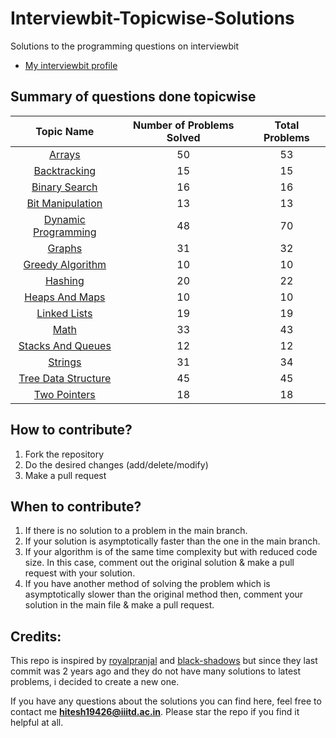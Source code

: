 # Interviewbit-Topicwise-Solutions
Solutions to the programming questions on interviewbit
* [My interviewbit profile](https://www.interviewbit.com/profile/hitesh-garg_681)

## Summary of questions done topicwise
| Topic Name| Number of Problems Solved| Total Problems
|  :--------: |  :--------: | :--------: |
| [Arrays](https://github.com/hitesh19426/Interviewbit-Topicwise-Solutions/tree/main/Arrays)| 50| 53 
| [Backtracking](https://github.com/hitesh19426/Interviewbit-Topicwise-Solutions/tree/main/Backtracking)| 15| 15
| [Binary Search](https://github.com/hitesh19426/Interviewbit-Topicwise-Solutions/tree/main/Binary%20Search)| 16| 16 
| [Bit Manipulation](https://github.com/hitesh19426/Interviewbit-Topicwise-Solutions/tree/main/Bit%20Manupulation)| 13| 13
| [Dynamic Programming](https://github.com/hitesh19426/Interviewbit-Topicwise-Solutions/tree/main/Dynamic%20Programming)| 48 | 70 
| [Graphs](https://github.com/hitesh19426/Interviewbit-Topicwise-Solutions/tree/main/Graph%20Data%20Structure%20and%20Algorithms)| 31| 32
| [Greedy Algorithm](https://github.com/hitesh19426/Interviewbit-Topicwise-Solutions/tree/main/Greedy%20Algorithm)| 10| 10 
| [Hashing](https://github.com/hitesh19426/Interviewbit-Topicwise-Solutions/tree/main/Hashing)| 20| 22
| [Heaps And Maps](https://github.com/hitesh19426/Interviewbit-Topicwise-Solutions/tree/main/Heaps%20and%20Maps)| 10| 10 
| [Linked Lists](https://github.com/hitesh19426/Interviewbit-Topicwise-Solutions/tree/main/Linked%20Lists)| 19| 19 
| [Math](https://github.com/hitesh19426/Interviewbit-Topicwise-Solutions/tree/main/Math)| 33| 43
| [Stacks And Queues](https://github.com/hitesh19426/Interviewbit-Topicwise-Solutions/tree/main/Stacks%20and%20Queues)| 12| 12
| [Strings](https://github.com/hitesh19426/Interviewbit-Topicwise-Solutions/tree/main/Strings)| 31 | 34
| [Tree Data Structure](https://github.com/hitesh19426/Interviewbit-Topicwise-Solutions/tree/main/Tree%20Data%20Structures)| 45| 45 
| [Two Pointers](https://github.com/hitesh19426/Interviewbit-Topicwise-Solutions/tree/main/Two%20Pointers)| 18| 18 


## How to contribute?

1. Fork the repository 
2. Do the desired changes (add/delete/modify)
3. Make a pull request

## When to contribute?

1. If there is no solution to a problem in the main branch.
2. If your solution is asymptotically faster than the one in the main branch.
3. If your algorithm is of the same time complexity but with reduced code size. In this case, comment out the original solution & make a pull request with your solution.
4. If you have another method of solving the problem which is asymptotically slower than the original method then, comment your solution in the main file & make a pull request.

## Credits:
This repo is inspired by [royalpranjal](https://github.com/royalpranjal/Interview-Bit) and [black-shadows](https://github.com/black-shadows/InterviewBit-Topicwise-Solutions) but since they last commit was 2 years ago and they do not have many solutions to latest problems, i decided to create a new one.

If you have any questions about the solutions you can find here, feel free to contact me **hitesh19426@iiitd.ac.in**. Please star the repo if you find it helpful at all.